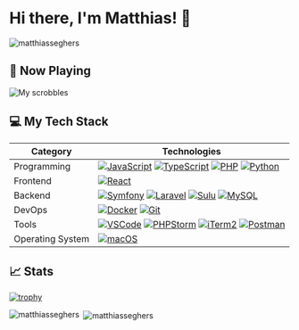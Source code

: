 # Hi there, I'm Matthias! 👋

<p align="left">
  <img src="https://komarev.com/ghpvc/?username=matthiasseghers&label=Profile%20views&color=0e75b6&style=flat" alt="matthiasseghers" />
</p>

## 🎵 Now Playing
![My scrobbles](https://lastfm-recently-played.vercel.app/api?user=Xamthi)

## 💻 My Tech Stack

| Category          | Technologies                                                                                                                     |
|-------------------|----------------------------------------------------------------------------------------------------------------------------------|
| Programming       | [![JavaScript](https://img.shields.io/badge/-JavaScript-F7DF1E?style=flat&logo=javascript&logoColor=white)](https://developer.mozilla.org/en-US/docs/Web/JavaScript) [![TypeScript](https://img.shields.io/badge/-TypeScript-007ACC?style=flat&logo=typescript&logoColor=white)](https://www.typescriptlang.org/) [![PHP](https://img.shields.io/badge/-PHP-777BB4?style=flat&logo=php&logoColor=white)](https://www.php.net/) [![Python](https://img.shields.io/badge/-Python-3776AB?style=flat&logo=python&logoColor=white)](https://www.python.org/) |
| Frontend          | [![React](https://img.shields.io/badge/-React-61DAFB?style=flat&logo=react&logoColor=white)](https://react.dev/) |
| Backend           | [![Symfony](https://img.shields.io/badge/-Symfony-000000?style=flat&logo=symfony&logoColor=white)](https://symfony.com/) [![Laravel](https://img.shields.io/badge/-Laravel-FF2D20?style=flat&logo=laravel&logoColor=white)](https://laravel.com/) [![Sulu](https://img.shields.io/badge/-Sulu-3E863D?style=flat&logo=sulu&logoColor=white)](https://sulu.io/) [![MySQL](https://img.shields.io/badge/-MySQL-4479A1?style=flat&logo=mysql&logoColor=white)](https://www.mysql.com/) |
| DevOps            | [![Docker](https://img.shields.io/badge/-Docker-2496ED?style=flat&logo=docker&logoColor=white)](https://www.docker.com/) [![Git](https://img.shields.io/badge/-Git-F05032?style=flat&logo=git&logoColor=white)](https://git-scm.com/) |
| Tools             | [![VSCode](https://img.shields.io/badge/-VSCode-007ACC?style=flat&logo=visual-studio-code&logoColor=white)](https://code.visualstudio.com/) [![PHPStorm](https://img.shields.io/badge/-PHPStorm-000000?style=flat&logo=phpstorm&logoColor=white)](https://www.jetbrains.com/phpstorm/) [![iTerm2](https://img.shields.io/badge/-iTerm2-000000?style=flat&logo=iterm2&logoColor=white)](https://iterm2.com/) [![Postman](https://img.shields.io/badge/-Postman-FF6C37?style=flat&logo=postman&logoColor=white)](https://www.postman.com/) |
| Operating System  | [![macOS](https://img.shields.io/badge/-macOS-000000?style=flat&logo=apple&logoColor=white)](https://www.apple.com/macos/) |

## 📈 Stats
[![trophy](https://github-profile-trophy.vercel.app/?username=matthiasseghers&theme=nord)](https://github.com/ryo-ma/github-profile-trophy)

<p>
  <img align="left" src="https://github-readme-stats.vercel.app/api/top-langs?username=matthiasseghers&show_icons=true&locale=en&layout=compact" alt="matthiasseghers" />
</p>

<p>&nbsp;<img align="center" src="https://github-readme-stats.vercel.app/api?username=matthiasseghers&show_icons=true&locale=en" alt="matthiasseghers" /></p>
